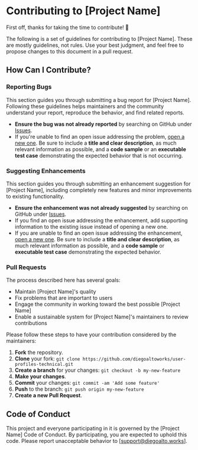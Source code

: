 # Contributing to [Project Name]

First off, thanks for taking the time to contribute! 🎉

The following is a set of guidelines for contributing to [Project Name]. These are mostly guidelines, not rules. Use your best judgment, and feel free to propose changes to this document in a pull request.

## How Can I Contribute?

### Reporting Bugs

This section guides you through submitting a bug report for [Project Name]. Following these guidelines helps maintainers and the community understand your report, reproduce the behavior, and find related reports.

-   **Ensure the bug was not already reported** by searching on GitHub under [Issues](https://github.com/diegoaltoworks/user-profiles-technical/issues).
-   If you're unable to find an open issue addressing the problem, [open a new one](https://github.com/diegoaltoworks/user-profiles-technical/issues/new). Be sure to include a **title and clear description**, as much relevant information as possible, and a **code sample** or an **executable test case** demonstrating the expected behavior that is not occurring.

### Suggesting Enhancements

This section guides you through submitting an enhancement suggestion for [Project Name], including completely new features and minor improvements to existing functionality.

-   **Ensure the enhancement was not already suggested** by searching on GitHub under [Issues](https://github.com/diegoaltoworks/user-profiles-technical/issues).
-   If you find an open issue addressing the enhancement, add supporting information to the existing issue instead of opening a new one.
-   If you are unable to find an open issue addressing the enhancement, [open a new one](https://github.com/diegoaltoworks/user-profiles-technical/issues/new). Be sure to include a **title and clear description**, as much relevant information as possible, and a **code sample** or **executable test case** demonstrating the expected behavior.

### Pull Requests

The process described here has several goals:

-   Maintain [Project Name]'s quality
-   Fix problems that are important to users
-   Engage the community in working toward the best possible [Project Name]
-   Enable a sustainable system for [Project Name]'s maintainers to review contributions

Please follow these steps to have your contribution considered by the maintainers:

1. **Fork** the repository.
2. **Clone** your fork: `git clone https://github.com/diegoaltoworks/user-profiles-technical.git`
3. **Create a branch** for your changes: `git checkout -b my-new-feature`
4. **Make your changes**.
5. **Commit** your changes: `git commit -am 'Add some feature'`
6. **Push** to the branch: `git push origin my-new-feature`
7. **Create a new Pull Request**.

## Code of Conduct

This project and everyone participating in it is governed by the [Project Name] Code of Conduct. By participating, you are expected to uphold this code. Please report unacceptable behavior to [support@diegoalto.works].
